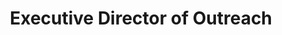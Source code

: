 ---
path: "/team/ashley-powell"
order: 4
name: "Ashley Powell"
title: "Executive Director of Outreach"
photo: "/images/volunteers/ashley.jpg"
facebook: "https://www.facebook.com/ashley.l.powell.5"
twitter: "https://twitter.com/AshleyLeePowell"
instagram: "https://www.instagram.com/ashleyleepowell/"
category: "Team"
---